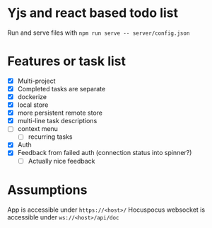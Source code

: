 # Yjs and react based todo list

Run and serve files with `npm run serve -- server/config.json`

# Features or task list

- [x] Multi-project
- [x] Completed tasks are separate
- [x] dockerize
- [x] local store
- [x] more persistent remote store
- [x] multi-line task descriptions
- [ ] context menu
  - [ ] recurring tasks
- [x] Auth
- [x] Feedback from failed auth (connection status into spinner?)
  - [ ] Actually nice feedback

# Assumptions
App is accessible under `https://<host>/`
Hocuspocus websocket is accessible under `ws://<host>/api/doc`

